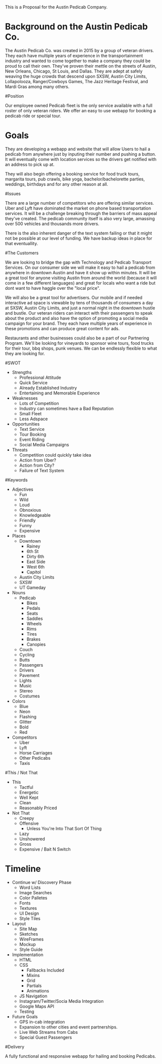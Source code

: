 

This is a Proposal for the Austin Pedicab Company.

# Background on the Austin Pedicab Co.

The Austin Pedicab Co. was created in 2015 by a group of veteran drivers. They each have multiple years of experience in the transportainment industry and wanted to come together to make a company they could be proud to call their own. They've proven their mettle on the streets of Austin, New Orleans, Chicago, St Louis, and Dallas. They are adept at safely weaving the huge crowds that descend upon SXSW, Austin City Limits, Lollapolooza, Ranger/Cowboys Games, The Jazz Heritage Festival, and Mardi Gras among many others.

#Position

Our employee owned Pedicab fleet is the only service available with a full roster of only veteran riders. We offer an easy to use webapp for booking a pedicab ride or special tour. 

# Goals

They are developing a webapp and website that will allow Users to hail a pedicab from anywhere just by inputing their number and pushing a button. It will eventually come with location services so the drivers get notified with an address to pick up at. 

They will also begin offering a booking service for food truck tours, margarita tours, pub crawls, bike yoga, bachelor/bachelorette parties, weddings, birthdays and for any other reason at all. 

#Issues

There are a large number of competitors who are offering similar services. Uber and Lyft have dominated the market on phone based transportation services. It will be a challenge breaking through the barriers of mass appeal they've created. The pedicab community itself is also very large, amassing over 500 vehicles and thousands more drivers. 

There is the also inherent danger of the text system failing or that it might not be possible at our level of funding. We have backup ideas in place for that eventuallity. 

#The Customers

We are looking to bridge the gap with Technology and Pedicab Transport Services. On our consumer side we will make it easy to hail a pedicab from anywhere in downtown Austin and have it show up within minutes. It will be a great tool for anyone visiting Austin from around the world (because it will come in a few different languages) and great for locals who want a ride but dont want to have haggle over the "local price".

We will also be a great tool for advertisers. Our mobile and if needed interactive ad space is viewable by tens of thousands of consumers a day at SXSW, Austin City Limits, and just a normal night in the downtown hustle and bustle. Our veteran riders can interact with their passengers to speak about the product and also have the option of promoting a social media campaign for your brand. They each have multiple years of experience in these promotions and can produce great content for ads.

Restaurants and other businesses could also be a part of our Partnering Program. We'll be looking for vineyards to sponsor wine tours, food trucks for their tour, bbq shops, punk venues. We can be endlessly flexible to what they are looking for. 

#SWOT

- Strengths
    + Professional Attitude
    + Quick Service
    + Already Established Industry
    + Entertaining and Memorable Experience
- Weaknesses
    + Lots of Competition
    + Industry can sometimes have a Bad Reputation
    + Small Fleet
    + Less Adspace
- Opportunities
    + Text Service
    + Tour Booking
    + Event Riding
    + Social Media Campaigns
- Threats
    + Competition could quickly take idea
    + Action from Uber?
    + Action from City?
    + Failure of Text System

#Keywords

- Adjectives
    + Fun
    + Wild
    + Loud
    + Obnoxious
    + Knowledgeable
    + Friendly
    + Funny
    + Expensive
- Places
    + Downtown
        * Rainey
        * 6th St
        * Dirty 6th
        * East Side
        * West 6th 
        * Capitol
    + Austin City Limits
    + SXSW
    + UT Gameday
- Nouns
    + Pedicab
        * Bikes
        * Pedals
        * Seats
        * Saddles
        * Wheels
        * Rims
        * Tires
        * Brakes
        * Canopies
    + Couch
    + Cycling
    + Butts
    + Passengers
    + Drivers
    + Pavement
    + Lights
    + Music
    + Stereo
    + Costumes
- Colors
    + Blue
    + Neon
    + Flashing
    + Glitter
    + Bold
    + Red
- Competitors
    + Uber
    + Lyft
    + Horse Carriages
    + Other Pedicabs
    + Taxis

#This / Not That

- This
    + Tactful
    + Energetic
    + Well Kept
    + Clean
    + Reasonably Priced
- Not That
    + Creepy
    + Offensive
        * Unless You're Into That Sort Of Thing
    + Lazy
    + Unshowered
    + Gross
    + Expensive / Bait N Switch

# Timeline


- Continue w/ Discovery Phase
    + Word Lists
    + Image Searches
    + Color Palletes
    + Fonts
    + Textures
    + UI Design
    + Style Tiles
- Layout
    + Site Map
    + Sketches
    + WireFrames
    + Mockup
    + Style Guide
- Implementation
    + HTML
    + CSS
        * Fallbacks Included
        * Mixins
        * Grid
        * Partials
        * Animations
    + JS Navigation
    + Instagram/Twitter/Socia Media Integration
    + Google Maps API
    + Testing
- Future Goals
    + GPS in-cab integration
    + Expansion to other cities and event partnerships.
    + Live Web Streams from Cabs
    + Special Guest Passengers

#Delivery

A fully functional and responsive webapp for hailing and booking Pedicabs.

